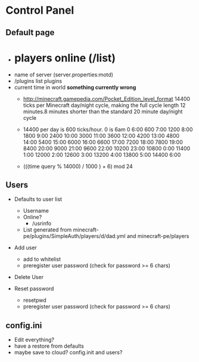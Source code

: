 # Control Panel
## Default page
  - # players online (/list)
  - name of server (server.properties:motd)
  - /plugins list plugins
  - current time in world  **something currently wrong**
    - http://minecraft.gamepedia.com/Pocket_Edition_level_format 14400 ticks per Minecraft day/night cycle, making the full cycle length 12 minutes.8 minutes shorter than the standard 20 minute day/night cycle
    - 14400 per day is 600 ticks/hour. 0 is 6am
	0	6:00
	600	7:00
	1200	8:00
	1800	9:00
	2400	10:00
	3000	11:00
	3600	12:00
	4200	13:00
	4800	14:00
	5400	15:00
	6000	16:00
	6600	17:00
	7200	18:00
	7800	19:00
	8400	20:00
	9000	21:00
	9600	22:00
	10200	23:00
	10800	0:00
	11400	1:00
	12000	2:00
	12600	3:00
	13200	4:00
	13800	5:00
	14400	6:00

    - (((time query % 14000) / 1000 ) + 6) mod 24

## Users
- Defaults to user list
  - Username
  - Online?
    - /usrinfo <player>
  - List generated from minecraft-pe/plugins/SimpleAuth/players/d/dad.yml
  and minecraft-pe/players
  
- Add user
  - add to whitelist
  - preregister user password (check for password >= 6 chars)
- Delete User
- Reset password
  - resetpwd <user>
  - preregister user password (check for password >= 6 chars)
  

## config.ini
  - Edit everything?
  - have a restore from defaults
  - maybe save to cloud? config.init and users?



